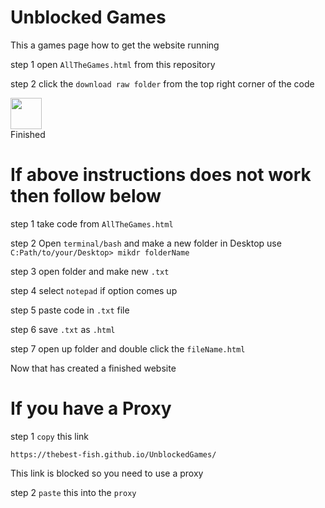 # Unblocked Games
This a games page
how to get the website running

step 1 open `AllTheGames.html` from this repository

step 2 click the `download raw folder` from the top right corner of the code

<img src="https://www.iconbolt.com/preview/facebook/heroicons-solid/arrow-down-tray.svg" height=50px>
<div>Finished</div>
<h1>If above instructions does not work then follow below</h1>

step 1 take code from `AllTheGames.html`

step 2 Open `terminal/bash` and make a new folder in Desktop use ```C:Path/to/your/Desktop> mikdr folderName```

step 3 open folder and make new `.txt`

step 4 select `notepad` if option comes up

step 5 paste code in `.txt` file

step 6 save `.txt` as `.html`
  
step 7 open up folder and double click the `fileName.html`
<div>Now that has created a finished website</div>

<h1>If you have a Proxy</h1>

step 1 `copy` this link 

```
https://thebest-fish.github.io/UnblockedGames/
```
This link is blocked so you need to use a proxy

step 2 `paste` this into the `proxy`
